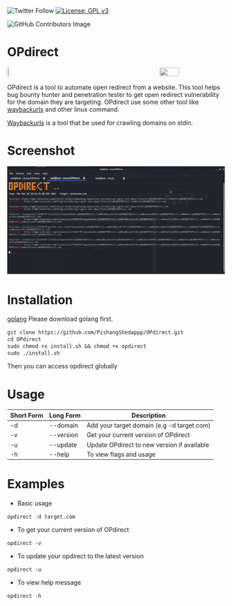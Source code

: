 ![Twitter Follow](https://img.shields.io/twitter/follow/ahazriq7872?color=green&style=plastic)
[![License: GPL v3](https://img.shields.io/badge/License-GPLv3-blue.svg)](https://www.gnu.org/licenses/gpl-3.0)

![GitHub Contributors Image](https://contrib.rocks/image?repo=PishangShedappp/OPdirect)

# OPdirect

<a href="https://Ko-fi.com/pishangshedappp"><img align="right" src="https://uploads-ssl.webflow.com/5c14e387dab576fe667689cf/5cbed8a433a3f45a772abaf5_SupportMe_blue.png" width="30%" height="30%"/></a>
<a href="https://twitter.com/ahazriq7872"><img src="https://i.imgur.com/qEGidBc.png" width="5%" height="5%"/></a>

OPdirect is a tool to automate open redirect from a website. This tool helps bug bounty hunter and penetration tester to get open redirect vulnerability for the domain they are targeting. OPdirect use some other tool like [waybackurls](https://github.com/tomnomnom/waybackurls) and other linux command.

[Waybackurls](https://github.com/tomnomnom/waybackurls) is a tool that be used for crawling domains on stdin.

# Screenshot
![OPdirect](https://raw.githubusercontent.com/PishangShedappp/OPdirect/main/img/OPdirect.png)

# Installation
[golang](https://go.dev/dl/) Please download golang first.
```
git clone https://github.com/PishangShedappp/OPdirect.git
cd OPdirect
sudo chmod +x install.sh && chmod +x opdirect
sudo ./install.sh
```

Then you can access opdirect globally

# Usage
Short Form    | Long Form     | Description
------------- | ------------- |-------------
-d            | --domain      | Add your target domain (e.g -d target.com)
-v            | --version     | Get your current version of OPdirect
-u            | --update      | Update OPdirect to new version if available
-h            | --help        | To view flags and usage

# Examples
- Basic usage
```
opdirect -d target.com
```
- To get your current version of OPdirect
```
opdirect -v
```
- To update your opdirect to the latest version
```
opdirect -u
```
- To view help message
```
opdirect -h
```
